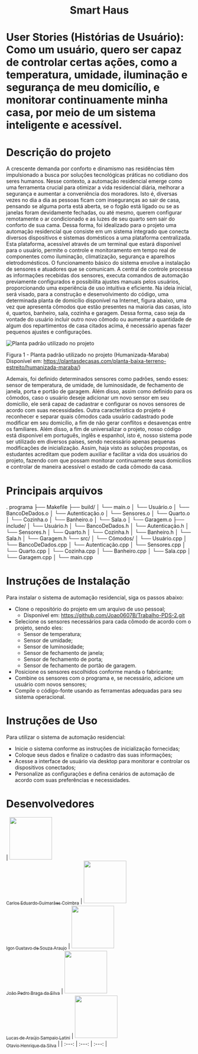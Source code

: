 <h1 align="center"> Smart Haus </h1>

# User Stories (Histórias de Usuário): Como um usuário, quero ser capaz de controlar certas ações, como a temperatura, umidade, iluminação e segurança de meu domicílio, e monitorar continuamente minha casa, por meio de um sistema inteligente e acessível.

# Descrição do projeto
  A crescente demanda por conforto e dinamismo nas residências têm impulsionado a busca por soluções tecnológicas práticas no cotidiano dos seres humanos. Nesse contexto, a automação residencial emerge como uma ferramenta crucial para otimizar a vida residencial diária, melhorar a segurança e aumentar a conveniência dos moradores. Isto é, diversas vezes no dia a dia as pessoas ficam com inseguranças ao sair de casa, pensando se alguma porta está aberta, se o fogão está ligado ou se as janelas foram devidamente fechadas, ou até mesmo, querem configurar remotamente o ar condicionado e as luzes de seu quarto sem sair do conforto de sua cama.
  Dessa forma, foi idealizado para o projeto uma automação residencial que consiste em um sistema integrado que conecta diversos dispositivos e sistemas domésticos a uma plataforma centralizada. Esta plataforma, acessível através de um terminal que estará disponível para o usuário, permite o controle e monitoramento em tempo real de componentes como iluminação, climatização, segurança e aparelhos eletrodomésticos. O funcionamento básico do sistema envolve a instalação de sensores e atuadores que se comunicam. A central de controle processa as informações recebidas dos sensores, executa comandos de automação previamente configurados e possibilita ajustes manuais pelos usuários, proporcionando uma experiência de uso intuitiva e eficiente.
  Na ideia inicial, será visado, para a construção e desenvolvimento do código, uma determinada planta de domicílio disponível na Internet, figura abaixo, uma vez que apresenta cômodos que estão presentes na maioria das casas, isto é, quartos, banheiro, sala, cozinha e garagem. Dessa forma, caso seja da vontade do usuário incluir outro novo cômodo ou aumentar a quantidade de algum dos repartimentos de casa citados acima, é necessário apenas fazer pequenos ajustes e configurações. 

![Planta padrão utilizado no projeto](https://github.com/Joao0607B/Trabalho-PDS-2/assets/168564497/57882f67-6d86-4757-a151-80d5d2194c39)

Figura 1 - Planta padrão utilizado no projeto (Humanizada-Maraba)
Disponível em: https://plantasdecasas.com/planta-baixa-terreno-estreito/humanizada-maraba/)

  Ademais, foi definido determinados sensores como padrões, sendo esses: sensor de temperatura, de umidade, de luminosidade, de fechamento de janela, porta e portão de garagem. Além disso, assim como definido para os cômodos, caso o usuário deseje adicionar um novo sensor em seu domicílio, ele será capaz de cadastrar e configurar os novos sensores de acordo com suas necessidades.
Outra característica do projeto é reconhecer e separar quais cômodos cada usuário cadastrado pode modificar em seu domicílio, a fim de não gerar conflitos e desavenças entre os familiares. Além disso, a fim de universalizar o projeto, nosso código está disponível em português, inglês e espanhol, isto é, nosso sistema pode ser utilizado em diversos países, sendo necessário apenas pequenas modificações de inicialização.
Assim, haja visto as soluções propostas, os estudantes acreditam que podem auxiliar e facilitar a vida dos usuários do projeto, fazendo com que possam monitorar continuamente seus domicílios e controlar de maneira acessível o estado de cada cômodo da casa. 

# Principais arquivos
. programa
├── Makefile
├── build/
│  └── main.o
│  └── Usuário.o
│  └── BancoDeDados.o
│  └── Autenticação.o
│  └── Sensores.o
│  └── Quarto.o
│  └── Cozinha.o
│  └── Banheiro.o
│  └── Sala.o
│  └── Garagem.o
├── include/
│  └── Usuário.h
│  └── BancoDeDados.h
│  └── Autenticação.h
│  └── Sensores.h
│  └── Quarto.h
│  └── Cozinha.h
│  └── Banheiro.h
│  └── Sala.h
│  └── Garagem.h
└── src/
│  └── Cómodos/
│    └── Usuário.cpp
│    └──  BancoDeDados.cpp
│    └── Autenticação.cpp
│    └── Sensores.cpp
│    └── Quarto.cpp
│    └── Cozinha.cpp
│    └── Banheiro.cpp
│    └── Sala.cpp
│    └── Garagem.cpp
│  └── main.cpp

# Instruções de Instalação

Para instalar o sistema de automação residencial, siga os passos abaixo:
- Clone o repositório do projeto em um arquivo de uso pessoal;
  - Disponível em: https://github.com/Joao0607B/Trabalho-PDS-2.git
- Selecione os sensores necessários para cada cômodo de acordo com o projeto, sendo eles:
  - Sensor de temperatura;
  - Sensor de umidade;
  - Sensor de luminosidade;
  - Sensor de fechamento de janela;
  - Sensor de fechamento de porta;
  - Sensor de fechamento de portão de garagem.
- Posicione os sensores escolhidos conforme manda o fabricante;
- Combine os sensores com o programa e, se necessário, adicione um usuário com novos sensores;
- Compile o código-fonte usando as ferramentas adequadas para seu sistema operacional.

# Instruções de Uso

Para utilizar o sistema de automação residencial:
- Inicie o sistema conforme as instruções de inicialização fornecidas;
- Coloque seus dados e finalize o cadastro das suas informações;
- Acesse a interface de usuário via desktop para monitorar e controlar os dispositivos conectados;
- Personalize as configurações e defina cenários de automação de acordo com suas preferências e necessidades.

# Desenvolvedores
| [<img loading="lazy" src="https://avatars.githubusercontent.com/u/174884404?v=4" width=115><br><sub>Carlos Eduardo Guimarães Coimbra</sub>](https://github.com/duducoimbra) |  [<img loading="lazy" src="https://avatars.githubusercontent.com/u/174391290?s=400&u=563703186cd45436cfbe4b6789dfb0fd9afdf356&v=4" width=115><br><sub>Igor Gustavo de Souza Araujo</sub>](https://github.com/Igorgu3) |  [<img loading="lazy" src="https://avatars.githubusercontent.com/u/168564497?v=4" width=115><br><sub>João Pedro Braga da Silva</sub>](https://github.com/Joao0607B) | [<img loading="lazy" src="https://avatars.githubusercontent.com/u/174884410?v=4" width=115><br><sub>Lucas de Araújo Sampaio Latini</sub>](https://github.com/lucas-latini) | [<img loading="lazy" src="https://avatars.githubusercontent.com/u/51024598?v=4" width=115><br><sub>Otavio Henrique da Silva</sub>](https://github.com/Octupuss) | 
| :---: | :---: | :---: |

